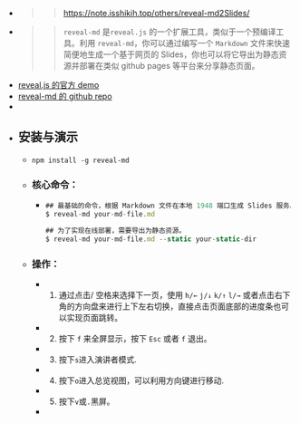- >> https://note.isshikih.top/others/reveal-md2Slides/
- >> `reveal-md` 是`reveal.js` 的一个扩展工具，类似于一个预编译工具。利用 `reveal-md`，你可以通过编写一个 `Markdown` 文件来快速简便地生成一个基于网页的 Slides，你也可以将它导出为静态资源并部署在类似 github pages 等平台来分享静态页面。
- [reveal.js 的官方 demo](https://revealjs.com/?demo)
- [reveal-md 的 github repo](https://github.com/webpro/reveal-md)
-
- ## 安装与演示
	- `npm install -g reveal-md`
	- ### 核心命令：
		- ```js
		  ## 最基础的命令，根据 Markdown 文件在本地 1948 端口生成 Slides 服务。
		  $ reveal-md your-md-file.md
		  
		  ## 为了实现在线部署，需要导出为静态资源。
		  $ reveal-md your-md-file.md --static your-static-dir
		  ```
	- ### 操作：
		- 1. 通过点击/ 空格来选择下一页，使用 `h/←` `j/↓` `k/↑` `l/→` 或者点击右下角的方向盘来进行上下左右切换，直接点击页面底部的进度条也可以实现页面跳转。
		- 2. 按下 `f` 来全屏显示，按下 `Esc` 或者 `f` 退出。
		- 3. 按下`s`进入演讲者模式.
		- 4. 按下`o`进入总览视图，可以利用方向键进行移动.
		- 5. 按下`v`或`.`黑屏。
		-